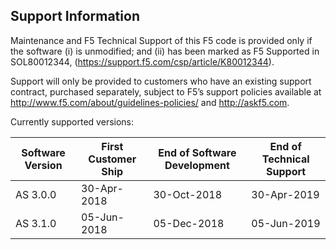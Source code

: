 ## Support Information

Maintenance and F5 Technical Support of this F5 code is provided only if the
software (i) is unmodified; and (ii) has been marked as F5 Supported in
SOL80012344, (https://support.f5.com/csp/article/K80012344).

Support will only be provided to customers who have an existing support contract,
purchased separately, subject to F5’s support policies available at
http://www.f5.com/about/guidelines-policies/ and http://askf5.com.

Currently supported versions:

| Software Version | First Customer Ship | End of Software Development | End of Technical Support |
|------------------|---------------------|-----------------------------|--------------------------|
| AS 3.0.0         | 30-Apr-2018         | 30-Oct-2018                 | 30-Apr-2019              |
| AS 3.1.0         | 05-Jun-2018         | 05-Dec-2018                 | 05-Jun-2019              |
